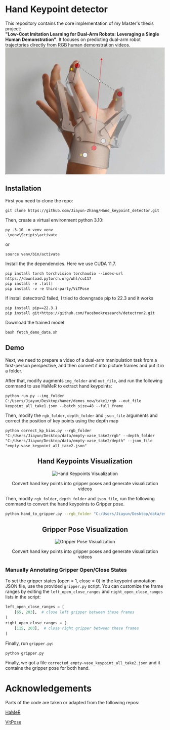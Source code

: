 # Hand Keypoint detector

This repository contains the core implementation of my Master's thesis project:  
**"Low-Cost Imitation Learning for Dual-Arm Robots: Leveraging a Single Human Demonstration"**.
It focuses on predicting dual-arm robot trajectories directly from RGB human demonstration videos.
![](demo_example/hand_image.png)

## Installation
First you need to clone the repo:
```
git clone https://github.com/Jiayun-Zhang/Hand_keypoint_detector.git
```

Then, create a virtual environment python 3.10:

```
py -3.10 -m venv venv
.\venv\Scripts\activate
```
or

```
source venv/bin/activate
```

Install the the dependencies. Here we use CUDA 11.7.

```
pip install torch torchvision torchaudio --index-url https://download.pytorch.org/whl/cu117
pip install -e .[all]
pip install -v -e third-party/ViTPose

```

If install detectron2 failed, I tried to downgrade pip to 22.3 and it works

```
pip install pip==22.3.1   
pip install git+https://github.com/facebookresearch/detectron2.git             

```

Download the trained model

```
bash fetch_demo_data.sh

```
## Demo
Next, we need to prepare a video of a dual-arm manipulation task from a first-person perspective, and then convert it into picture frames and put it in a folder.

After that, modify augments `img_folder` and `out_file`, and run the following command to use HaMeR to extract hand keypoints:
```
python run.py --img_folder C:/Users/Jiayun/Desktop/hamer/demos_new/take1/rgb --out_file keypoint_all_take1.json --batch_size=48 --full_frame

```

Then, modify the `rgb_folder`, `depth_folder` and `json_file` arguments and correct the position of key points using the depth map
```
python correct_kp_bias.py --rgb_folder "C:/Users/Jiayun/Desktop/data/empty-vase_take2/rgb" --depth_folder "C:/Users/Jiayun/Desktop/data/empty-vase_take2/depth" --json_file "empty-vase_keypoint_all_take2.json"
```

<h2 align="center">Hand Keypoints Visualization</h2>
<p align="center">
  <img src="demo_example/hand_keypoints.gif" width="640" alt="Hand Keypoints Visualization" />
</p>

<p align="center">Convert hand key points into gripper poses and generate visualization videos</p>

Then, modify `rgb_folder`, `depth_folder` and `json_file`, run the following command to convert the hand keypoints to Gripper pose.
```bash
python hand_to_gripper.py --rgb_folder "C:/Users/Jiayun/Desktop/data/empty-vase_take2/rgb" --depth_folder "C:/Users/Jiayun/Desktop/data/empty-vase_take2/depth" --json_file "corrected_empty-vase_keypoint_all_take2.json" 
```

<h2 align="center">Gripper Pose Visualization</h2>
<p align="center">
  <img src="demo_example/hand_to_gripper.gif" width="640" alt="Gripper Pose Visualization" />
</p>

<p align="center">Convert hand key points into gripper poses and generate visualization videos</p>

### Manually Annotating Gripper Open/Close States

To set the gripper states (open = 1, close = 0) in the keypoint annotation JSON file, use the provided `gripper.py` script.
You can customize the frame ranges by editing the `left_open_close_ranges` and `right_open_close_ranges` lists in the script:

```python
left_open_close_ranges = [
    [65, 203],  # close left gripper between these frames
]
right_open_close_ranges = [
    [115, 203],  # close right gripper between these frames
]
```
Finally, run `gripper.py`:
```
python gripper.py 
```

Finally, we got a file `corrected_empty-vase_keypoint_all_take2.json` and it contains the gripper pose for both hand.

# Acknowledgements
Parts of the code are taken or adapted from the following repos:

[HaMeR](https://github.com/geopavlakos/hamer)

[VitPose](https://github.com/ViTAE-Transformer/ViTPose)
